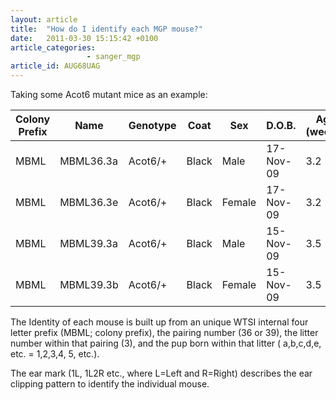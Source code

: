 ```yaml
---
layout: article
title:  "How do I identify each MGP mouse?"
date:   2011-03-30 15:15:42 +0100
article_categories: 
                 - sanger_mgp
article_id: AUG68UAG
---
```


Taking some Acot6 mutant mice as an example:

| Colony Prefix | Name | Genotype | Coat | Sex | D.O.B. | Age (weeks) | Earclip | 
|---------------|------|----------|------|-----|--------|-------------|---------|
| MBML | MBML36.3a | Acot6/+ | Black | Male | 17-Nov-09 | 3.2 | 1L| 
| MBML | MBML36.3e | Acot6/+ | Black | Female | 17-Nov-09 | 3.2 | 1L| 
| MBML | MBML39.3a | Acot6/+ | Black | Male | 15-Nov-09 | 3.5 | 1L 2R| 
| MBML | MBML39.3b | Acot6/+ | Black | Female | 15-Nov-09 | 3.5 | 2L | 

The Identity of each mouse is built up from an unique WTSI internal four letter prefix (MBML; colony prefix), the pairing number (36 or 39), the litter number within that pairing (3), and the pup born within that litter ( a,b,c,d,e, etc. = 1,2,3,4, 5, etc.).

The ear mark (1L, 1L2R etc., where L=Left and R=Right) describes the ear clipping pattern to identify the individual mouse.